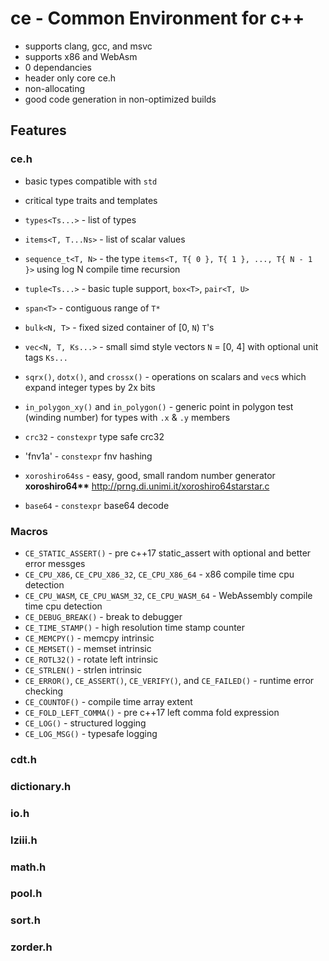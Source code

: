 # ce - Common Environment for c++

- supports clang, gcc, and msvc
- supports x86 and WebAsm
- 0 dependancies
- header only core ce.h
- non-allocating
- good code generation in non-optimized builds

## Features
### ce.h
- basic types compatible with `std`
- critical type traits and templates
- `types<Ts...>` - list of types
- `items<T, T...Ns>` - list of scalar values
- `sequence_t<T, N>` - the type `items<T, T{ 0 }, T{ 1 }, ..., T{ N - 1 }>` using log N compile time recursion

- `tuple<Ts...>` - basic tuple support, `box<T>`, `pair<T, U>`
- `span<T>` - contiguous range of `T*`
- `bulk<N, T>` - fixed sized container of [0, `N`) `T`'s

- `vec<N, T, Ks...>` - small simd style vectors `N` = [0, 4] with optional unit tags `Ks...`
- `sqrx()`, `dotx()`, and `crossx()` - operations on scalars and `vec`s which expand integer types by 2x bits
- `in_polygon_xy()` and `in_polygon()` - generic point in polygon test (winding number) for types with `.x` & `.y` members

- `crc32` - `constexpr` type safe crc32
- 'fnv1a' - `constexpr` fnv hashing
- `xoroshiro64ss` - easy, good, small random number generator **xoroshiro64\*\*** http://prng.di.unimi.it/xoroshiro64starstar.c
- `base64` - `constexpr` base64 decode

### Macros
- `CE_STATIC_ASSERT()` - pre c++17 static_assert with optional and better error messges
- `CE_CPU_X86`, `CE_CPU_X86_32`, `CE_CPU_X86_64` - x86 compile time cpu detection
- `CE_CPU_WASM`, `CE_CPU_WASM_32`, `CE_CPU_WASM_64` - WebAssembly compile time cpu detection
- `CE_DEBUG_BREAK()` - break to debugger
- `CE_TIME_STAMP()` - high resolution time stamp counter
- `CE_MEMCPY()` - memcpy intrinsic
- `CE_MEMSET()` - memset intrinsic
- `CE_ROTL32()` - rotate left intrinsic
- `CE_STRLEN()` - strlen intrinsic
- `CE_ERROR()`, `CE_ASSERT()`, `CE_VERIFY()`, and `CE_FAILED()` - runtime error checking
- `CE_COUNTOF()` - compile time array extent
- `CE_FOLD_LEFT_COMMA()` - pre c++17 left comma fold expression
- `CE_LOG()` - structured logging
- `CE_LOG_MSG()` - typesafe logging

### cdt.h
### dictionary.h
### io.h
### lziii.h
### math.h
### pool.h
### sort.h
### zorder.h
